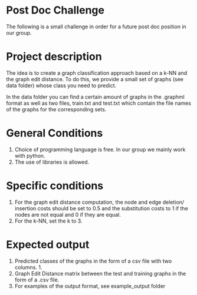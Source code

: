 # Post Doc Challenge
The following is a small challenge in order for a future post doc position in our group.

# Project description
The idea is to create a graph classification approach based on a k-NN and the graph edit distance. To do this, we provide a small set of graphs (see data folder) whose class you need to predict.

In the data folder you can find a certain amount of graphs in the .graphml format as well as two files, train.txt and test.txt which contain the file names of the graphs for the corresponding sets.

# General Conditions
1. Choice of programming language is free. In our group we mainly work with python.
2. The use of libraries is allowed.

# Specific conditions
1. For the graph edit distance computation, the node and edge deletion/ insertion costs should be set to 0.5 and the substitution costs to 1 if the nodes are not equal and 0 if they are equal.
2. For the k-NN, set the k to 3.

# Expected output
1. Predicted classes of the graphs in the form of a csv file with two columns. 1. 
2. Graph Edit Distance matrix between the test and training graphs in the form of a .csv file.
3. For examples of the output format, see example_output folder


